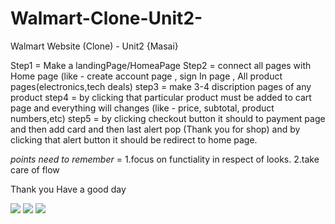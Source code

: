 # Walmart-Clone-Unit2-
Walmart Website (Clone) - Unit2 {Masai}

Step1 = Make a landingPage/HomeaPage
Step2 = connect all pages with Home page (like - create account page , sign In page , All product pages(electronics,tech deals)
step3 = make 3-4 discription pages of any product
step4 = by clicking that particular product must be added to cart page and everything will changes (like - price, subtotal, product numbers,etc)
step5 = by clicking checkout button it should to payment page and then add card and then last alert pop (Thank you for shop)
        and by clicking that alert button it should be redirect to home page.

*points need to remember*  = 
1.focus on functiality in respect of looks. 
2.take care of flow


Thank you 
Have a good day

<img src = "https://miro.medium.com/max/1400/1*YkuqQu4aQZvnO0UmpvUR1w.jpeg">

<img src = "https://miro.medium.com/max/1400/1*JhB-00_tFw7mmalEGniOtg.jpeg">


<img src = "https://miro.medium.com/max/1400/1*FZfy1HQsaTZsULKAYEXYQA.jpeg">


